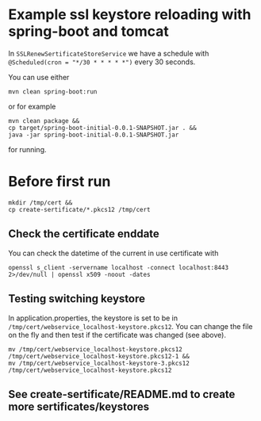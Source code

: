 # Example ssl keystore reloading with spring-boot and tomcat

In `SSLRenewSertificateStoreService` we have a schedule with `@Scheduled(cron = "*/30 * * * * *")` every 30 seconds.

You can use either

`mvn clean spring-boot:run` 

or for example

```
mvn clean package && 
cp target/spring-boot-initial-0.0.1-SNAPSHOT.jar . && 
java -jar spring-boot-initial-0.0.1-SNAPSHOT.jar
```

for running.

# Before first run

```
mkdir /tmp/cert && 
cp create-sertificate/*.pkcs12 /tmp/cert
```

## Check the certificate enddate

You can check the datetime of the current in use certificate with

`openssl s_client -servername localhost -connect localhost:8443 2>/dev/null | openssl x509 -noout -dates`

## Testing switching keystore

In application.properties, the keystore is set to be in `/tmp/cert/webservice_localhost-keystore.pkcs12`.
You can change the file on the fly and then test if the certificate was changed (see above).

```
mv /tmp/cert/webservice_localhost-keystore.pkcs12 /tmp/cert/webservice_localhost-keystore.pkcs12-1 && 
mv /tmp/cert/webservice_localhost-keystore-3.pkcs12 /tmp/cert/webservice_localhost-keystore.pkcs12
```

## See create-sertificate/README.md to create more sertificates/keystores